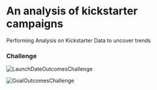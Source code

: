 # An analysis of kickstarter campaigns
Performing Analysis on Kickstarter Data to uncover trends

### Challenge
![LaunchDateOutcomesChallenge](C:\Users\Aakash\Desktop\DABC\Challenge1\LaunchDateOutcomesChallenge.png)


![GoalOutcomesChallenge](C:\Users\Aakash\Desktop\DABC\Challenge1\GoalOutcomesChallenge.png)

